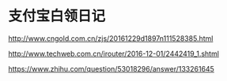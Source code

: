 
# 支付宝白领日记
http://www.cngold.com.cn/zjs/20161229d1897n111528385.html

http://www.techweb.com.cn/irouter/2016-12-01/2442419_1.shtml

https://www.zhihu.com/question/53018296/answer/133261645